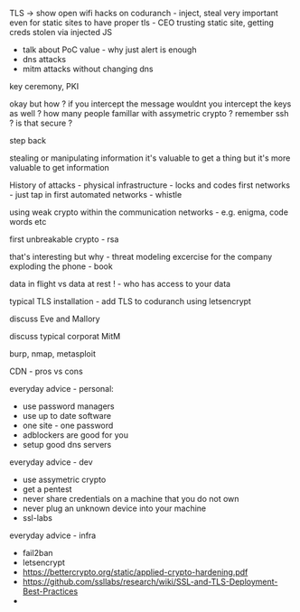 
TLS -> show open wifi hacks on coduranch - inject, steal
very important even for static sites to have proper tls - CEO trusting static site, getting creds stolen via injected JS

* talk about PoC value - why just alert is enough
* dns attacks
* mitm attacks without changing dns

key ceremony, PKI

okay but how ?
if you intercept the message wouldnt you intercept the keys as well ?
how many people famillar with assymetric crypto ?
remember ssh ? is that secure ?

step back

stealing or manipulating information
it's valuable to get a thing but it's more valuable to get information

History of attacks -
physical infrastructure - locks and codes
first networks - just tap in
first automated networks - whistle

using weak crypto within the communication networks - e.g. enigma, code words etc

first unbreakable crypto - rsa

that's interesting but why - threat modeling excercise for the company
exploding the phone - book

data in flight vs data at rest ! - who has access to your data

typical TLS installation - add TLS to coduranch using letsencrypt 

discuss Eve and Mallory

discuss typical corporat MitM

burp, nmap, metasploit

CDN - pros vs cons

everyday advice - personal:
* use password managers
* use up to date software
* one site - one password
* adblockers are good for you
* setup good dns servers

everyday advice - dev
* use assymetric crypto
* get a pentest
* never share credentials on a machine that you do not own
* never plug an unknown device into your machine
* ssl-labs

everyday advice - infra
* fail2ban
* letsencrypt
* https://bettercrypto.org/static/applied-crypto-hardening.pdf
* https://github.com/ssllabs/research/wiki/SSL-and-TLS-Deployment-Best-Practices
*
